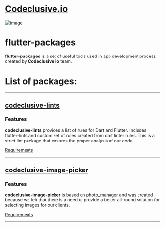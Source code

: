 # [Codeclusive.io](https://codeclusive.io/)
[![image](https://github.com/codeclusiveio/flutter-packages/assets/97664000/05e4082e-4800-49a9-bd7f-6445b37eb427)](https://codeclusive.io/)

# flutter-packages
**flutter-packages** is a set of useful tools used in app development process created by **Codeclusive.io** team. 

# List of packages:

___

## [codeclusive-lints](../codeclusive-image-picker/codeclusive_lints)
### Features
**codeclusive-lints** provides a list of rules for Dart and Flutter. Includes flutter-lints and custom set of rules created from dart linter rules. This is a strict lint package that ensures the proper analysis of our code. 

[Requirements](https://github.com/codeclusiveio/flutter-packages/tree/codeclusive-image-picker/codeclusive_lints#requirements)

___

## [codeclusive-image-picker](../codeclusive-image-picker/codeclusive_image_picker)
### Features
**codeclusive-image-picker** is based on [photo_manager](https://pub.dev/packages/photo_manager) and was created because we felt that there is a need to provide a better all-round solution for selecting images for our clients. 

[Requirements](https://github.com/codeclusiveio/flutter-packages/tree/codeclusive-image-picker/codeclusive_image_picker#requirements)

___
